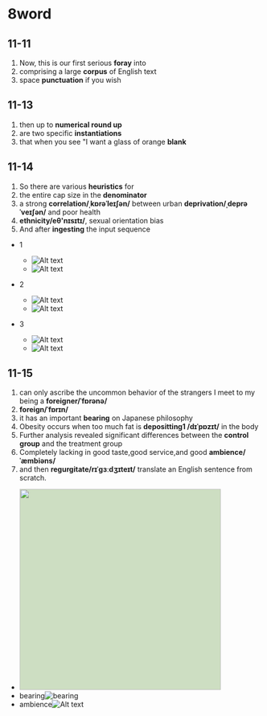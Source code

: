# 8word

## 11-11

1. Now, this is our first serious **foray** into
2. comprising a large **corpus** of English text
3. space **punctuation** if you wish

## 11-13

1. then up to **numerical round up**
2. are two specific **instantiations**
3. that when you see "I want a glass of orange **blank**

## 11-14

1. So there are various **heuristics** for
2. the entire cap size in the **denominator**
3. a strong **correlation/ˌkɒrəˈleɪʃən/** between urban **deprivation/ˌdeprəˈveɪʃən/** and poor health
4. **ethnicity/eθ'nɪsɪtɪ/**, sexual orientation bias
5. And after **ingesting** the input sequence

- 1
  - ![Alt text](images/image-7.png)
  - ![Alt text](images/image-8.png)

- 2
  - ![Alt text](images/image-9.png)
  - ![Alt text](images/image-10.png)

- 3 
  - ![Alt text](images/image-11.png)
  - ![Alt text](images/image-12.png)

## 11-15

1. can only ascribe the uncommon behavior of the strangers I meet to my being a **foreigner/ˈfɒrənə/**
2. **foreign/ˈfɒrɪn/**
3. it has an important **bearing** on Japanese philosophy
4. Obesity occurs when too much fat is **depositting1 /dɪˈpɒzɪt/** in the body
5. Further analysis revealed significant differences between the **control group** and the treatment group
6. Completely lacking in good taste,good service,and good **ambience/ˈæmbiəns/**
7. and then **regurgitate/rɪˈɡɜːdʒɪteɪt/** translate an English sentence from scratch.

- <image style="height:400px; background-color:#CDDEC2" src="images/image-13.png"/>
- bearing![bearing](images/image-14.png)
- ambience![Alt text](images/image-15.png)